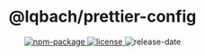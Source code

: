 <h1 align="center">@lqbach/prettier-config</h1>

<div align="center">
    <a href="https://www.npmjs.com/package/@lqbach/prettier-config">
        <img src="https://img.shields.io/npm/v/@lqbach/prettier-config?color=444E5F&label=version&labelColor=BDD4E7" alt="npm-package"/>
    </a>
    <a href="https://www.npmjs.com/package/@lqbach/prettier-config">
        <img src="https://img.shields.io/github/license/lqbach/eslint-prettier-config?labelColor=BDD4E7&color=444E5F" alt="license"/>
    </a>
    <img src="https://img.shields.io/github/release-date/lqbach/eslint-prettier-config?labelColor=BDD4E7&color=444E5F" alt="release-date"/>

</div>
